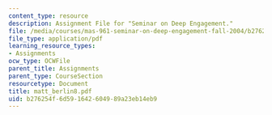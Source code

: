 ```yaml
---
content_type: resource
description: Assignment File for "Seminar on Deep Engagement."
file: /media/courses/mas-961-seminar-on-deep-engagement-fall-2004/b276254f6d591642604989a23eb14eb9_matt_berlin8.pdf
file_type: application/pdf
learning_resource_types:
- Assignments
ocw_type: OCWFile
parent_title: Assignments
parent_type: CourseSection
resourcetype: Document
title: matt_berlin8.pdf
uid: b276254f-6d59-1642-6049-89a23eb14eb9
---
```

